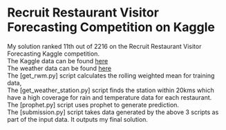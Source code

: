 # Recruit Restaurant Visitor Forecasting Competition on Kaggle
My solution ranked 11th out of 2216 on the Recruit Restaurant Visitor Forecasting Kaggle competition.  
The Kaggle data can be found [here](https://www.kaggle.com/c/recruit-restaurant-visitor-forecasting/data)  
The weather data can be found [here](https://www.kaggle.com/huntermcgushion/rrv-weather-data)  
The [get\_rwm.py] script calculates the rolling weighted mean for training data,  
The [get\_weather\_station.py] script finds the station within 20kms which have a high coverage for rain and temperature data for each restaurant.  
The [prophet.py] script uses prophet to generate prediction.  
The [submission.py] script takes data generated by the above 3 scripts as part of the input data. It outputs my final solution.
